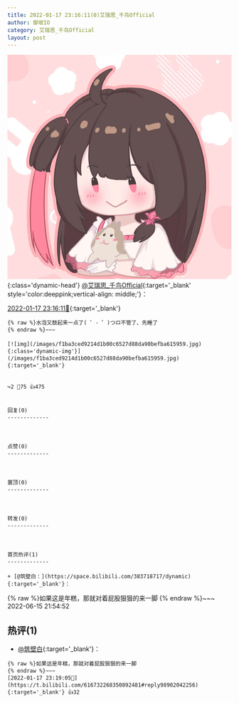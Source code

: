 ```yaml
---
title: 2022-01-17 23:16:11(0)艾瑞思_千鸟Official
author: 御坂IO
category: 艾瑞思_千鸟Official
layout: post
---
```


![img](/images/7e08840c56f251de28bdf766b647bd5fe9a5d50a.jpg){:class='dynamic-head'}
[@艾瑞思_千鸟Official](https://space.bilibili.com/1090010845/dynamic){:target='_blank' style='color:deeppink;vertical-align: middle;'}：

[2022-01-17 23:16:11🔗](https://t.bilibili.com/616732268350892481){:target='_blank'}

~~~
{% raw %}水泡又鼓起来一点了( ゜- ゜)つロ不管了、先睡了
{% endraw %}~~~

[![img](/images/f1ba3ced9214d1b00c6527d88da90befba615959.jpg){:class='dynamic-img'}](/images/f1ba3ced9214d1b00c6527d88da90befba615959.jpg){:target='_blank'}


↪️2 💬75 👍475


回复(0)
-------------



点赞(0)
-------------



置顶(0)
-------------



转发(0)
-------------



首页热评(1)
-------------

+ [@筑壁白：](https://space.bilibili.com/383718717/dynamic){:target='_blank'}：
~~~
{% raw %}如果这是年糕，那就对着屁股狠狠的来一脚
{% endraw %}~~~
2022-06-15 21:54:52


热评(1)
-------------

+ [@筑壁白](https://space.bilibili.com/383718717/dynamic){:target='_blank'}：
~~~
{% raw %}如果这是年糕，那就对着屁股狠狠的来一脚
{% endraw %}~~~
[2022-01-17 23:19:05🔗](https://t.bilibili.com/616732268350892481#reply98902042256){:target='_blank'} 👍32



